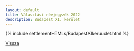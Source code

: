 ```yaml
---
layout: default
title: Választási névjegyzék 2022
description: Budapest XI. kerület
---
```


{% include settlementHTMLs/BudapestXIkeruuxlet.html %}

[Vissza](./)